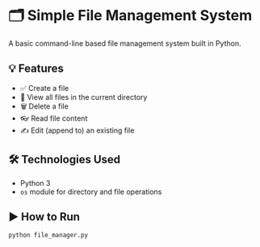 # 🗂️ Simple File Management System

A basic command-line based file management system built in Python.

## 💡 Features
- ✅ Create a file
- 📄 View all files in the current directory
- 🗑️ Delete a file
- 👓 Read file content
- ✍️ Edit (append to) an existing file

## 🛠️ Technologies Used
- Python 3
- `os` module for directory and file operations

## ▶️ How to Run

```bash
python file_manager.py
